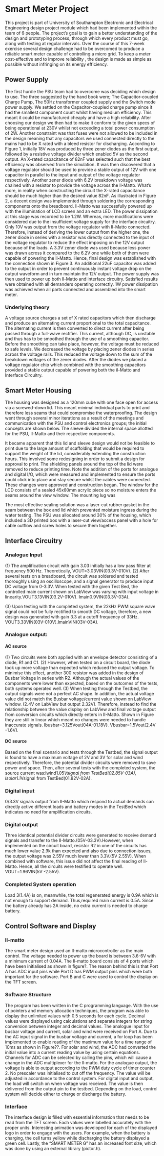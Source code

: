 # Smart Meter Project
This project is part of University of Southampton Electronic and Electrical Engineering design project module which had been implemented within the team of 6 people. The project’s goal is to gain a better understanding of the design and prototyping process, through which every product must go, along with testing at regular intervals.  Over the course of this 7-week exercise several design challenge had to be overcomed to produce a reliable smart meter capable of controlling a micro grid. To keep a meter cost-effective and to improve reliability , the design is made as simple as possible without infringing on its energy efficiency.

## Power Supply
The first hurdle the PSU team had to overcome was deciding which design to use. The three suggested by the hand book were; The Capacitor-coupled Charge Pump, The 50Hz transformer coupled supply and the Switch mode power supply.
We settled on the Capacitor-coupled charge pump since it had the smallest component count whilst having medium efficiency. This meant it could be manufactured cheaply and have a high reliability.
After choosing our design we then had to make it conform to the given specs of being operational at 230V whilst not exceeding a total power consumption of 2W. Another constraint was that fuses were not allowed to be included in the design meaning that any capacitors we used connected directly to the mains had to be X rated with a bleed resistor for discharging. 
According to Figure 1, initially 18V was produced by three zener diodes as the first output, followed by a resistive voltage divider which enabled 5V as the second output. An X-rated capacitance of 82nF was selected such that the best  efficiency was observed from the simulation. 
It was then discovered that a voltage regulator should be used to provide a stable output of 12V with one capacitor in parallel to the input and output of the voltage regulator respectively. Another zener diode with 6.2V breakdown voltage was chained with a resistor to provide the voltage across the Il-Matto. What’s more, in reality when constructing the circuit the X-rated capacitance should be much higher than the desired value 82nF. As illustrated in Figure 2, a decent design was implemented through soldering the corresponding components onto the breadboard. Il-Matto was successfully powered up with the illumination of  LCD screen and an extra LED. The power dissipation at this stage was recorded to be 1.2W.
Whereas, more modifications were considered due to the insufficient voltage supply for the interface circuitry. Only 10V was output from the voltage regulator with Il-Matto connected. Therefore, instead of deriving the lower output from the higher one, the zener diode in series with a resistor was directly connected to the input of the voltage regulator to reduce the effect imposing on the 12V output because of the loads. A 3.3V zener diode was used because less power was drawn across it compared to the 6.2V one while both of them were capable of powering the Il-Matto. 
Hence, final design was established with the connection shown in Figure 3. An additional 22uF capacitor was added to the output in order to prevent continuously instant voltage drop on the output waveform and in turn maintain the 12V output. The power supply was then used to power up both Il-Matto and interface circuitry. Satisfied results were obtained with all demanders operating correctly.  1W power dissipation was achieved when all parts connected and assembled into the smart meter.

### Underlying theory
A voltage source charges a set of X rated capacitors which then discharge and produce an alternating current proportional to the total capacitance. The alternating current is then converted to direct current after being passed through a full-wave rectifier. This current, although DC, is unstable and thus has to be smoothed through the use of a smoothing capacitor. Before the smoothing can take place, however, the voltage must be reduced to safe levels. We decreased the voltage by placing zener diodes in series across the voltage rails. This reduced the voltage down to the sum of the breakdown voltages of the zener diodes. After the diodes we placed a voltage regulator chip which combined with the smoothing capacitors provided a stable output capable of powering both the il-Matto and Interface Circuitry. 

## Smart Meter Housing
The housing was designed as a 120mm cube with one face open for access via a screwed-down lid. This meant minimal individual parts to print and therefore less seams that could compromise the waterproofing. 
The design went through several minor iterations as a result of the meetings and communication with the PSU and control electronics groups; the initial concepts are shown below. The sleeve divided the internal space allotted for the PSU, Il-Matto and their respective components. 

It became apparent that this lid and sleeve design would not be feasible to print due to the large amount of scaffolding that would be required to support the weight of the lid, considerably extending the construction hours.
This involved some redesigning in order to submit a design for approval to print. The shielding panels around the top of the lid were removed to reduce printing time.
Note the addition of the ports for analogue and digital I/O, which were measured and implemented to ensure the ports could click into place and stay secure whilst the cables were connected.
These changes were approved and construction began. The window for the LCD consists of a sealed 45x60mm acrylic piece so no moisture enters the seams around the view window. The mounting lug was 

The most effective sealing solution was a laser-cut rubber gasket in the seam between the box and lid which prevented moisture ingress during the water testing.
The PSU was allocated around 30% of the housing, which included a 3D printed box with a laser-cut view/access panel with a hole for cable outflow and screw holes to secure them together.

## Interface Circuitry
### Analogue Input
(1) The amplification circuit with gain 3.03 initially has a low pass filter at frequency 500 Hz.  Theoretically, VOUT=3.03VIN(03.3V-010V).
(2) After several tests on a breadboard, the circuit was soldered and tested thoroughly using an oscilloscope, and a signal generator to produce input DC voltage from 0-3.3V. When tested with the given Test Bed, the controlled main current shown on LabView was varying with input voltage in linearity.VOUT3.13VIN(03.2V-010V).    Imain0.9VIN(03.3V-03A).
  
(3) Upon testing with the completed system, the 22kHz PWM square wave signal could not be fully rectified to smooth DC voltage, therefore, a new design was generated with gain 3.3 at a cutoff frequency of 33Hz. VOUT3.33VIN(03V-010V).ImainVIN(03V-03A).

### Analogue output:
#### AC source
(1)    Two circuits were both applied with an envelope detector consisting of a diode, R1 and C1.
(2)    However, when tested on a circuit board, the diode took up more voltage than expected which reduced the output voltage. To minimise this effect, another 300 resistor was added in the design of Busbar Voltage in series with R2. Although the actual values of the components were lower than expected, based on the outcomes of the tests, both systems operated well.
(3)    When testing through the Testbed, the output signals were not a perfect AC shape. In addition, the actual voltage value did not match the Busbar voltage/current value shown on LabView window. (2.4V on LabView but output 2.32V). Therefore, instead to find the relationship between the value display on LabView and final voltage output from conversion circuits which directly enters in II-Matto. Shown in Figure they are still in linear which meant no changes were needed to handle inaccurate signals.
Ibusbar=3.125Vout(04A-01.18V). Vbusbar=1.5Vout(2.4V -1.6V).
 
#### DC source
Based on the final scenario and tests through the Testbed, the signal output is found to have a maximum voltage of 2V and 3V for solar and wind respectively. Therefore, the potential divider circuits were removed to save power and space. 
Then,  after several tests with the completed system, the source current was:Iwind1.05*Vsignal from TestBed(02.85V-03A), Isolar1.1*Vsignal from TestBed(01.82V-02A).
### Digital input
0/3.3V signals output from II-Matto which respond to actual demands can directly active different loads and battery modes in the TestBed which indicates no need for amplification circuits.
### Digital output
Three identical potential divider circuits were generated to receive demand signals and transfer to the II-Matto.(05V-03.3V).However, when implemented on the circuit board, resistor R2 in one of the circuits  has much lower value 2.9k than expected and also due to connection issues, the output voltage was 2.55V much lower than 3.3V.(5V 2.55V).
When combined with software, this issue did not affect the final reading of  Il-Matto. Hence, all the circuits were testified to operate well. VOUT=1.96VIN(5V -2.55V).   
### Completed System operation
Load 3(1.4A) is on, meanwhile, the total regenerated energy is 0.9A which is not enough to support demand. Thus,required main current is 0.5A. Since the battery already has 2A inside, no extra current is needed to charge battery.

## Control Software and Display
### Il-matto
The smart meter design used an Il-matto microcontroller as the main control. The voltage needed to power up the board is between 3.6-6V with a minimum current of 0.04A. The Il-matto board consists of 4 ports which have been initialised as shown in figure?. The reason behind this is that Port A has ADC input pins while Port D has PWM output pins which were both important for the software. Port B and C were used to control the display on the TFT screen.
### Software Structure
The program has been written in the C programming language. With the use of pointers and memory allocation techniques, the program was able to display the unlimited values with 0.5 seconds for each cycle. Decimal values were displayed using calculations and separate integers for string conversion between integer and decimal values. The analogue input for busbar voltage and current, solar and wind were received on Port A. Due to the AC input signal in the busbar voltage and current, a for loop has been implemented to enable reading of the maximum value for a time range of 10ms as shown in Figure??. For solar and wind, the ADC had converted the initial value into a current reading value by using certain equations. Channels for ADC can be selected by calling the pins, which will cause a change in the ADC multiplexer for the Il-matto.
For the analogue output, the voltage is able to output according to the PWM duty cycle of timer counter 2. No prescaler was initialised to cut off the frequency. The value will be adjusted in accordance to the control system.
For digital input and output, the load will switch on when voltage was received. The value is then delivered from the output pin to the testbed. Depending on the load, control system will decide either to charge or discharge the battery.
### Interface
The interface design is filled with essential information that needs to be read from the TFT screen. Each values were labelled accurately with the proper units. Interesting animation was developed for each of the displayed logo in order to engage with the users. For example, when the battery is charging, the cell turns yellow while discharging the battery displayed a green cell. Lastly, the “SMART METER G” has an increased font size, which was done by using an external library (pictor.h).
